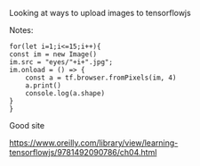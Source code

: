 Looking at ways to upload images to tensorflowjs




Notes:


```
for(let i=1;i<=15;i++){
const im = new Image()
im.src = "eyes/"+i+".jpg";
im.onload = () => {
    const a = tf.browser.fromPixels(im, 4)
    a.print()
    console.log(a.shape)
}
}
```



Good site

https://www.oreilly.com/library/view/learning-tensorflowjs/9781492090786/ch04.html

